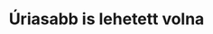 ---
layout: riddle
title: Úriasabb is lehetett volna
sha256: 4a096162d09fd1059720fef9b0a50a698603ff9a596b85eb0668d4a520768629
image: normal_41acf78544fc6130.png
creator: Tóth Ákos Zsolt
year: 2015
---